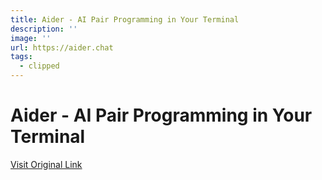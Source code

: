 ```yaml
---
title: Aider - AI Pair Programming in Your Terminal
description: ''
image: ''
url: https://aider.chat
tags:
  - clipped
---
```


# Aider - AI Pair Programming in Your Terminal



[Visit Original Link](https://aider.chat)
